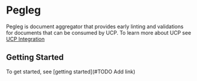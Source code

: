 # Pegleg

Pegleg is document aggregator that provides early linting and validations for
documents that can be consumed by UCP. To learn more about UCP see [UCP Integration](https://github.com/att-comdev/ucp-integration)

## Getting Started
To get started, see [getting started](#TODO Add link)

